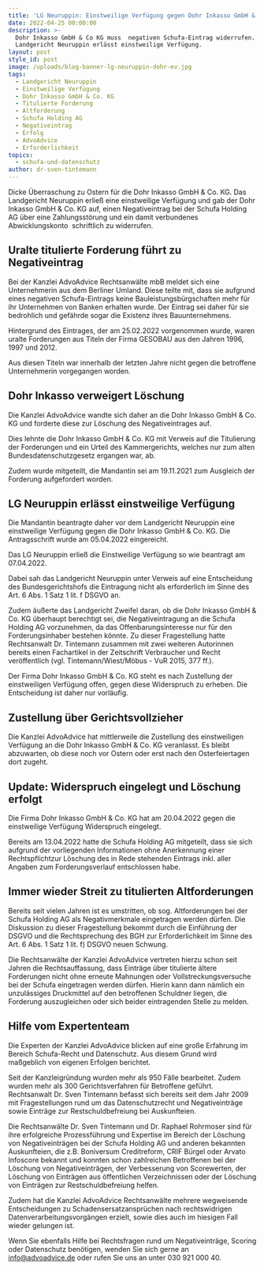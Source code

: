 ```yaml
---
title: 'LG Neuruppin: Einstweilige Verfügung gegen Dohr Inkasso GmbH & Co. KG'
date: 2022-04-25 00:00:00
description: >-
  Dohr Inkasso GmbH & Co KG muss  negativen Schufa-Eintrag widerrufen.
  Landgericht Neuruppin erlässt einstweilige Verfügung. 
layout: post
style_id: post
image: /uploads/blog-banner-lg-neuruppin-dohr-ev.jpg
tags:
  - Landgericht Neuruppin
  - Einstweilige Verfügung
  - Dohr Inkasso GmbH & Co. KG
  - Titulierte Forderung
  - Altforderung
  - Schufa Holding AG
  - Negativeintrag
  - Erfolg
  - AdvoAdvice
  - Erforderlichkeit
topics:
  - schufa-und-datenschutz
author: dr-sven-tintemann
---
```

Dicke Überraschung zu Ostern für die Dohr Inkasso GmbH & Co. KG. Das Landgericht Neuruppin erlie&szlig; eine einstweilige Verfügung und gab der Dohr Inkasso GmbH & Co. KG auf, einen Negativeintrag bei der Schufa Holding AG über eine Zahlungsstörung und ein damit verbundenes Abwicklungskonto&nbsp; schriftlich zu widerrufen.&nbsp;

## Uralte titulierte Forderung führt zu Negativeintrag

Bei der Kanzlei AdvoAdvice Rechtsanwälte mbB meldet sich eine Unternehmerin aus dem Berliner Umland. Diese teilte mit, dass sie aufgrund eines negativen Schufa-Eintrags keine Bauleistungsbürgschaften mehr für ihr Unternehmen von Banken erhalten wurde. Der Eintrag sei daher für sie bedrohlich und gefährde sogar die Existenz ihres Bauunternehmens.&nbsp;

Hintergrund des Eintrages, der am 25.02.2022 vorgenommen wurde, waren uralte Forderungen aus Titeln der Firma GESOBAU aus den Jahren 1996, 1997 und 2012.&nbsp;

Aus diesen Titeln war innerhalb der letzten Jahre nicht gegen die betroffene Unternehmerin vorgegangen worden.

## Dohr Inkasso verweigert Löschung

Die Kanzlei AdvoAdvice wandte sich daher an die Dohr Inkasso GmbH & Co. KG und forderte diese zur Löschung des Negativeintrages auf.&nbsp;

Dies lehnte die Dohr Inkasso GmbH & Co. KG mit Verweis auf die Titulierung der Forderungen und ein Urteil des Kammergerichts, welches nur zum alten Bundesdatenschutzgesetz ergangen war, ab.&nbsp;

Zudem wurde mitgeteilt, die Mandantin sei am 19.11.2021 zum Ausgleich der Forderung aufgefordert worden.&nbsp;

## LG Neuruppin erlässt einstweilige Verfügung

Die Mandantin beantragte daher vor dem Landgericht Neuruppin eine einstweilige Verfügung gegen die Dohr Inkasso GmbH & Co. KG. Die Antragsschrift wurde am 05.04.2022 eingereicht.&nbsp;

Das LG Neuruppin erlie&szlig; die Einstweilige Verfügung so wie beantragt am 07.04.2022.

Dabei sah das Landgericht Neuruppin unter Verweis auf eine Entscheidung des Bundesgerichtshofs die Eintragung nicht als erforderlich im Sinne des Art. 6 Abs. 1 Satz 1 lit. f DSGVO an.&nbsp;

Zudem äu&szlig;erte das Landgericht Zweifel daran, ob die Dohr Inkasso GmbH & Co. KG überhaupt berechtigt sei, die Negativeintragung an die Schufa Holding AG vorzunehmen, da das Offenbarungsinteresse nur für den Forderungsinhaber bestehen könnte. Zu dieser Fragestellung hatte Rechtsanwalt Dr. Tintemann zusammen mit zwei weiteren Autorinnen bereits einen Fachartikel in der Zeitschrift Verbraucher und Recht veröffentlich (vgl. Tintemann/Wiest/Möbus - VuR 2015, 377 ff.).

Der Firma Dohr Inkasso GmbH & Co. KG steht es nach Zustellung der einstweiligen Verfügung offen, gegen diese Widerspruch zu erheben. Die Entscheidung ist daher nur vorläufig.&nbsp;

## Zustellung über Gerichtsvollzieher

Die Kanzlei AdvoAdvice hat mittlerweile die Zustellung des einstweiligen Verfügung an die Dohr Inkasso GmbH & Co. KG veranlasst. Es bleibt abzuwarten, ob diese noch vor Ostern oder erst nach den Osterfeiertagen dort zugeht.&nbsp;

## Update: Widerspruch eingelegt und Löschung erfolgt

Die Firma Dohr Inkasso GmbH & Co. KG hat am 20.04.2022 gegen die einstweilige Verfügung Widerspruch eingelegt.&nbsp;

Bereits am 13.04.2022 hatte die Schufa Holding AG mitgeteilt, dass sie sich aufgrund der vorliegenden Informationen ohne Anerkennung einer Rechtspflichtzur Löschung des in Rede stehenden Eintrags inkl. aller Angaben zum Forderungsverlauf entschlossen habe.&nbsp;

## Immer wieder Streit zu titulierten Altforderungen

Bereits seit vielen Jahren ist es umstritten, ob sog. Altforderungen bei der Schufa Holding AG als Negativmerkmale eingetragen werden dürfen. Die Diskussion zu dieser Fragestellung bekommt durch die Einführung der DSGVO und die Rechtsprechung des BGH zur Erforderlichkeit im Sinne des Art. 6 Abs. 1 Satz 1 lit. f) DSGVO neuen Schwung.&nbsp;

Die Rechtsanwälte der Kanzlei AdvoAdvice vertreten hierzu schon seit Jahren die Rechtsauffassung, dass Einträge über titulierte ältere Forderungen nicht ohne erneute Mahnungen oder Vollstreckungsversuche bei der Schufa eingetragen werden dürfen. Hierin kann dann nämlich ein unzulässiges Druckmittel auf den betroffenen Schuldner liegen, die Forderung auszugleichen oder sich beider eintragenden Stelle zu melden.&nbsp;

## Hilfe vom Expertenteam

Die Experten der Kanzlei AdvoAdvice blicken auf eine gro&szlig;e Erfahrung im Bereich Schufa-Recht und Datenschutz. Aus diesem Grund wird ma&szlig;geblich von eigenen Erfolgen berichtet.

Seit der Kanzleigründung wurden mehr als 950 Fälle bearbeitet. Zudem wurden mehr als 300 Gerichtsverfahren für Betroffene geführt. Rechtsanwalt Dr. Sven Tintemann befasst sich bereits seit dem Jahr 2009 mit Fragestellungen rund um das Datenschutzrecht und Negativeinträge sowie Einträge zur Restschuldbefreiung bei Auskunfteien.

Die Rechtsanwälte Dr. Sven Tintemann und Dr. Raphael Rohrmoser sind für ihre erfolgreiche Prozessführung und Expertise im Bereich der Löschung von Negativeinträgen bei der Schufa Holding AG und anderen bekannten Auskunfteien, die z.B. Boniversum Creditreform, CRIF Bürgel oder Arvato Infoscore bekannt und konnten schon zahlreichen Betroffenen bei der Löschung von Negativeinträgen, der Verbesserung von Scorewerten, der Löschung von Einträgen aus öffentlichen Verzeichnissen oder der Löschung von Einträgen zur Restschuldbefreiung helfen.

Zudem hat die Kanzlei AdvoAdvice Rechtsanwälte mehrere wegweisende Entscheidungen zu Schadensersatzansprüchen nach rechtswidrigen Datenverarbeitungsvorgängen erzielt, sowie dies auch im hiesigen Fall wieder gelungen ist.

Wenn Sie ebenfalls Hilfe bei Rechtsfragen rund um Negativeinträge, Scoring oder Datenschutz benötigen, wenden Sie sich gerne an info@advoadvice.de oder rufen Sie uns an unter 030 921 000 40.
